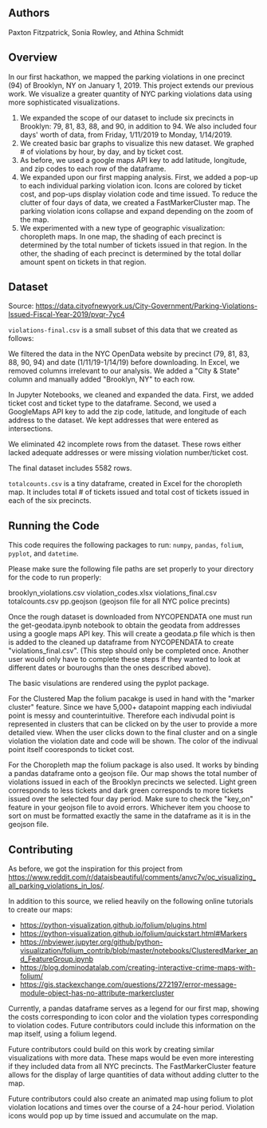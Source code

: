 ## Authors
Paxton Fitzpatrick, Sonia Rowley, and Athina Schmidt

## Overview

In our first hackathon, we mapped the parking violations in one precinct (94) of Brooklyn, NY on January 1, 2019. This project extends our previous work. We visualize a greater quantity of NYC parking violations data using more sophisticated visualizations.

1. We expanded the scope of our dataset to include six precincts in Brooklyn: 79, 81, 83, 88, and 90, in addition to 94. We also included four days' worth of data, from Friday, 1/11/2019 to Monday, 1/14/2019. 
2. We created basic bar graphs to visualize this new dataset. We graphed # of violations by hour, by day, and by ticket cost.
3. As before, we used a google maps API key to add latitude, longitude, and zip codes to each row of the dataframe.
4. We expanded upon our first mapping analysis. First, we added a pop-up to each individual parking violation icon. Icons are colored by ticket cost, and pop-ups display violation code and time issued. To  reduce the clutter of four days of data, we created a FastMarkerCluster map. The parking violation icons  collapse and expand depending on the zoom of the map. 
6. We experimented with a new type of geographic visualization: choropleth maps. In one map, the shading of each precinct is determined by the total number of tickets issued in that region. In the other, the shading of each precinct is determined by the total dollar amount spent on tickets in that region. 

## Dataset

Source: https://data.cityofnewyork.us/City-Government/Parking-Violations-Issued-Fiscal-Year-2019/pvqr-7yc4 

`violations-final.csv` is a small subset of this data that we created as follows:

We filtered the data in the NYC OpenData website by precinct (79, 81, 83, 88, 90, 94) and date (1/11/19-1/14/19) before downloading. In Excel, we removed columns irrelevant to our analysis. We added a "City & State" column and manually added "Brooklyn, NY" to each row.

In Jupyter Notebooks, we cleaned and expanded the data. First, we added ticket cost and ticket type to the dataframe. Second, we used a GoogleMaps API key to add the zip code, latitude, and longitude of each address to the dataset. We kept addresses that were entered as intersections. 

We eliminated 42 incomplete rows from the dataset. These rows either lacked adequate addresses or were missing violation number/ticket cost.

The final dataset includes 5582 rows.

`totalcounts.csv` is a tiny dataframe, created in Excel for the choropleth map. It includes total # of tickets issued and total cost of tickets issued in each of the six precincts. 

## Running the Code

This code requires the following packages to run: `numpy`, `pandas`, `folium`, `pyplot`, and `datetime`. 

Please make sure the following file paths are set properly to your directory for the code to run properly: 

brooklyn_violations.csv
violation_codes.xlsx
violations_final.csv
totalcounts.csv
pp.geojson (geojson file for all NYC police precints)

Once the rough dataset is downloaded from NYCOPENDATA one must run the get-geodata.ipynb notebook to obtain the geodata from addresses using a google maps API key. This will create a geodata.p file which is then is added to the cleaned up dataframe from NYCOPENDATA to create "violations_final.csv". 
(This step should only be completed once. Another user would only have to complete these steps if they wanted to look at different dates or bouroughs than the ones described above).

The basic visulations are rendered using the pyplot package.     

For the Clustered Map the folium pacakge is used in hand with the "marker cluster" feature. Since we have 5,000+ datapoint mapping each indiviudal point is messy and counterintuitive. Therefore each indivudal point is represented in clusters that can be clicked on by the user to provide a more detailed view. When the user clicks down to the final cluster and on a single violation the violation date and code will be shown. The color of the indivual point itself cooresponds to ticket cost. 

For the Choropleth map the folium package is also used. It works by binding a pandas dataframe onto a geojson file. Our map shows the total number of violations issued in each of the Brooklyn precincts we selected. Light green corresponds to less tickets and dark green corresponds to more tickets issued over the selected four day period. Make sure to check the "key_on" feature in your geojson file to avoid errors. Whichever item you choose to sort on must be formatted exactly the same in the dataframe as it is in the geojson file.


## Contributing

As before, we got the inspiration for this project from https://www.reddit.com/r/dataisbeautiful/comments/anvc7v/oc_visualizing_all_parking_violations_in_los/. 

In addition to this source, we relied heavily on the following online tutorials to create our maps:
* https://python-visualization.github.io/folium/plugins.html
* https://python-visualization.github.io/folium/quickstart.html#Markers
* https://nbviewer.jupyter.org/github/python-visualization/folium_contrib/blob/master/notebooks/ClusteredMarker_and_FeatureGroup.ipynb
* https://blog.dominodatalab.com/creating-interactive-crime-maps-with-folium/
* https://gis.stackexchange.com/questions/272197/error-message-module-object-has-no-attribute-markercluster

Currently, a pandas dataframe serves as a legend for our first map, showing the costs corresponding to icon color and the violation types corresponding to violation codes. Future contributors could include this information on the map itself, using a folium legend.

Future contributors could build on this work by creating similar visualizations with more data. These maps would be even more interesting if they included data from all NYC precincts. The FastMarkerCluster feature allows for the display of large quantities of data without adding clutter to the map.

Future contributors could also create an animated map using folium to plot violation locations and times over the course of a 24-hour period. Violation icons would pop up by time issued and accumulate on the map.